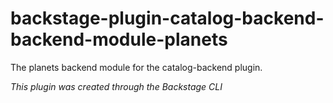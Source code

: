 # backstage-plugin-catalog-backend-backend-module-planets

The planets backend module for the catalog-backend plugin.

_This plugin was created through the Backstage CLI_
